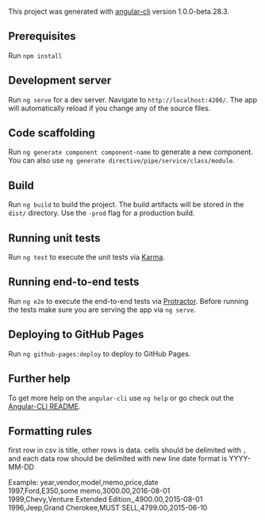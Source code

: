 This project was generated with [angular-cli](https://github.com/angular/angular-cli) version 1.0.0-beta.28.3.

## Prerequisites
Run `npm install`

## Development server
Run `ng serve` for a dev server. Navigate to `http://localhost:4200/`. The app will automatically reload if you change any of the source files.

## Code scaffolding

Run `ng generate component component-name` to generate a new component. You can also use `ng generate directive/pipe/service/class/module`.

## Build

Run `ng build` to build the project. The build artifacts will be stored in the `dist/` directory. Use the `-prod` flag for a production build.

## Running unit tests

Run `ng test` to execute the unit tests via [Karma](https://karma-runner.github.io).

## Running end-to-end tests

Run `ng e2e` to execute the end-to-end tests via [Protractor](http://www.protractortest.org/).
Before running the tests make sure you are serving the app via `ng serve`.

## Deploying to GitHub Pages

Run `ng github-pages:deploy` to deploy to GitHub Pages.

## Further help

To get more help on the `angular-cli` use `ng help` or go check out the [Angular-CLI README](https://github.com/angular/angular-cli/blob/master/README.md).

## Formatting rules
first row in csv is title,
other rows is data.
cells should be delimited with `,` and each data row should be delimited with new line
date format is YYYY-MM-DD

Example:
year,vendor,model,memo,price,date<br />
1997,Ford,E350,some memo,3000.00,2016-08-01<br />
1999,Chevy,Venture Extended Edition,,4900.00,2015-08-01<br />
1996,Jeep,Grand Cherokee,MUST SELL,4799.00,2015-06-10<br />
